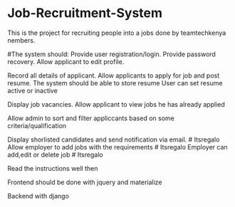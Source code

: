 # Job-Recruitment-System
This is the project for recruiting people into a jobs done by teamtechkenya nembers.

#The system should: 
Provide user registration/login.
Provide password recovery.
Allow applicant to edit profile.

Record all details  of applicant. 
Allow applicants to apply for  job  and post resume.
The system should  be able to store resume
User can set resume active or inactive

Display job  vacancies. 
Allow applicant to view jobs he has already applied

Allow admin to sort and filter appliccants based on some criteria/qualification


 
Display shorlisted candidates and send notification via email. # Itsregalo
Allow employer to add jobs with the requirements # Itsregalo
Employer can add,edit or delete job # Itsregalo


Read the instructions well then

Frontend should be done with jquery and materialize 

Backend with django 
